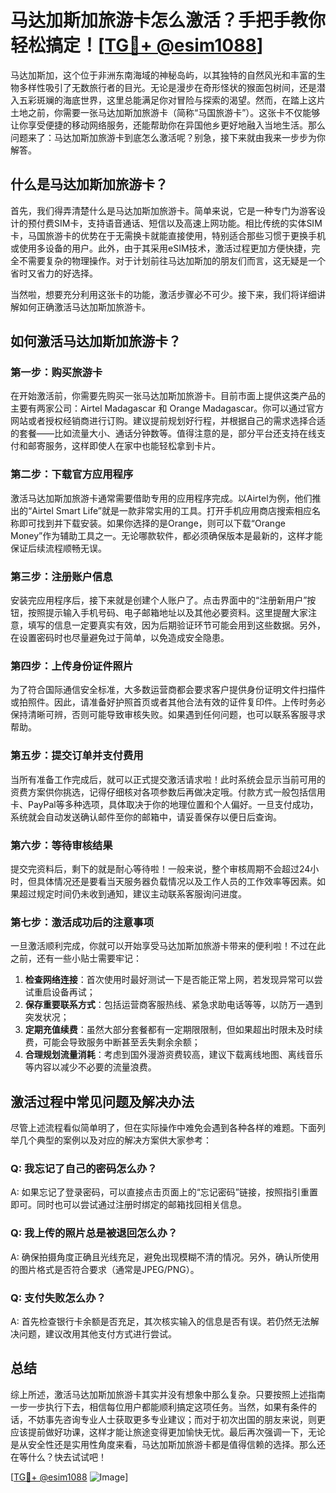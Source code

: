 # 马达加斯加旅游卡怎么激活？手把手教你轻松搞定！[[TG💪+ @esim1088](https://t.me/s/esim1088)]

马达加斯加，这个位于非洲东南海域的神秘岛屿，以其独特的自然风光和丰富的生物多样性吸引了无数旅行者的目光。无论是漫步在奇形怪状的猴面包树间，还是潜入五彩斑斓的海底世界，这里总能满足你对冒险与探索的渴望。然而，在踏上这片土地之前，你需要一张马达加斯加旅游卡（简称“马国旅游卡”）。这张卡不仅能够让你享受便捷的移动网络服务，还能帮助你在异国他乡更好地融入当地生活。那么问题来了：马达加斯加旅游卡到底怎么激活呢？别急，接下来就由我来一步步为你解答。

## 什么是马达加斯加旅游卡？

首先，我们得弄清楚什么是马达加斯加旅游卡。简单来说，它是一种专门为游客设计的预付费SIM卡，支持语音通话、短信以及高速上网功能。相比传统的实体SIM卡，马国旅游卡的优势在于无需换卡就能直接使用，特别适合那些习惯于更换手机或使用多设备的用户。此外，由于其采用eSIM技术，激活过程更加方便快捷，完全不需要复杂的物理操作。对于计划前往马达加斯加的朋友们而言，这无疑是一个省时又省力的好选择。

当然啦，想要充分利用这张卡的功能，激活步骤必不可少。接下来，我们将详细讲解如何正确激活马达加斯加旅游卡。

## 如何激活马达加斯加旅游卡？

### 第一步：购买旅游卡

在开始激活前，你需要先购买一张马达加斯加旅游卡。目前市面上提供这类产品的主要有两家公司：Airtel Madagascar 和 Orange Madagascar。你可以通过官方网站或者授权经销商进行订购。建议提前规划好行程，并根据自己的需求选择合适的套餐——比如流量大小、通话分钟数等。值得注意的是，部分平台还支持在线支付和邮寄服务，这样即使人在家中也能轻松拿到卡片。

### 第二步：下载官方应用程序

激活马达加斯加旅游卡通常需要借助专用的应用程序完成。以Airtel为例，他们推出的“Airtel Smart Life”就是一款非常实用的工具。打开手机应用商店搜索相应名称即可找到并下载安装。如果你选择的是Orange，则可以下载“Orange Money”作为辅助工具之一。无论哪款软件，都必须确保版本是最新的，这样才能保证后续流程顺畅无误。

### 第三步：注册账户信息

安装完应用程序后，接下来就是创建个人账户了。点击界面中的“注册新用户”按钮，按照提示输入手机号码、电子邮箱地址以及其他必要资料。这里提醒大家注意，填写的信息一定要真实有效，因为后期验证环节可能会用到这些数据。另外，在设置密码时也尽量避免过于简单，以免造成安全隐患。

### 第四步：上传身份证件照片

为了符合国际通信安全标准，大多数运营商都会要求客户提供身份证明文件扫描件或拍照件。因此，请准备好护照首页或者其他合法有效的证件复印件。上传时务必保持清晰可辨，否则可能导致审核失败。如果遇到任何问题，也可以联系客服寻求帮助。

### 第五步：提交订单并支付费用

当所有准备工作完成后，就可以正式提交激活请求啦！此时系统会显示当前可用的资费方案供你挑选，记得仔细核对各项参数后再做决定哦。付款方式一般包括信用卡、PayPal等多种选项，具体取决于你的地理位置和个人偏好。一旦支付成功，系统就会自动发送确认邮件至你的邮箱中，请妥善保存以便日后查询。

### 第六步：等待审核结果

提交完资料后，剩下的就是耐心等待啦！一般来说，整个审核周期不会超过24小时，但具体情况还是要看当天服务器负载情况以及工作人员的工作效率等因素。如果超过规定时间仍未收到通知，建议主动联系客服询问进度。

### 第七步：激活成功后的注意事项

一旦激活顺利完成，你就可以开始享受马达加斯加旅游卡带来的便利啦！不过在此之前，还有一些小贴士需要牢记：

1. **检查网络连接**：首次使用时最好测试一下是否能正常上网，若发现异常可以尝试重启设备再试；
2. **保存重要联系方式**：包括运营商客服热线、紧急求助电话等等，以防万一遇到突发状况；
3. **定期充值续费**：虽然大部分套餐都有一定期限限制，但如果超出时限未及时续费，可能会导致服务中断甚至丢失剩余余额；
4. **合理规划流量消耗**：考虑到国外漫游资费较高，建议下载离线地图、离线音乐等内容以减少不必要的流量浪费。

## 激活过程中常见问题及解决办法

尽管上述流程看似简单明了，但在实际操作中难免会遇到各种各样的难题。下面列举几个典型的案例以及对应的解决方案供大家参考：

### Q: 我忘记了自己的密码怎么办？
A: 如果忘记了登录密码，可以直接点击页面上的“忘记密码”链接，按照指引重置即可。同时也可以尝试通过注册时绑定的邮箱找回相关信息。

### Q: 我上传的照片总是被退回怎么办？
A: 确保拍摄角度正确且光线充足，避免出现模糊不清的情况。另外，确认所使用的图片格式是否符合要求（通常是JPEG/PNG）。

### Q: 支付失败怎么办？
A: 首先检查银行卡余额是否充足，其次核实输入的信息是否有误。若仍然无法解决问题，建议改用其他支付方式进行尝试。

## 总结

综上所述，激活马达加斯加旅游卡其实并没有想象中那么复杂。只要按照上述指南一步一步执行下去，相信每位用户都能顺利搞定这项任务。当然，如果有条件的话，不妨事先咨询专业人士获取更多专业建议；而对于初次出国的朋友来说，则更应该提前做好功课，这样才能让旅途变得更加愉快无忧。最后再次强调一下，无论是从安全性还是实用性角度来看，马达加斯加旅游卡都是值得信赖的选择。那么还在等什么？快去试试吧！

[[TG💪+ @esim1088](https://t.me/s/esim1088) ![Image](https://i.postimg.cc/4NQfJmqS/Snipaste-2025-05-13-00-14-12.png)]
